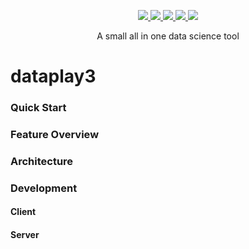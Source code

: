 <p align="center">
  <a href="https://github.com/gangtao/dataplay3/issues">
    <img src="https://img.shields.io/github/issues/gangtao/dataplay3.svg">
  </a>
  <a href="https://github.com/gangtao/dataplay3/network">
    <img src="https://img.shields.io/github/forks/gangtao/dataplay3.svg">
  </a>
  <a href="https://github.com/gangtao/dataplay3/stargazers">
    <img src="https://img.shields.io/github/stars/gangtao/dataplay3.svg">
  </a>
  <a href="https://app.codacy.com/app/gangtao/dataplay3?utm_source=github.com&utm_medium=referral&utm_content=gangtao/dataplay3&utm_campaign=Badge_Grade_Settings">
    <img src="https://api.codacy.com/project/badge/Grade/8e46d2bc99bc4dad990af063c26efb00">
  </a>
  <a href="https://ebertapp.io/github/gangtao/dataplay3">
    <img src="https://ebertapp.io/github/gangtao/dataplay3.svg">
  </a>
</p>

<p align="center">
  A small all in one data science tool
</p>

# dataplay3

### Quick Start

### Feature Overview

### Architecture

### Development

#### Client

#### Server